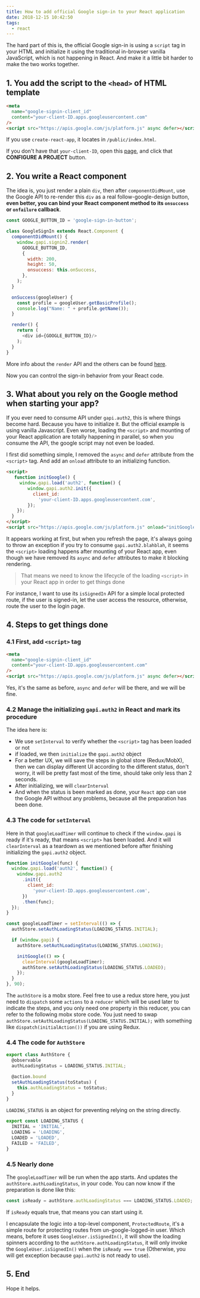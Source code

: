 ```yaml
---
title: How to add official Google sign-in to your React application
date: 2018-12-15 10:42:50
tags:
  - react
---
```


The hard part of this is, the official Google sign-in is using a `script` tag in your HTML and initialize it using the traditional in-browser vanilla JavaScript, which is not happening in React. And make it a little bit harder to make the two works together.

<!--more-->

## 1. You add the script to the `<head>` of HTML template

```html
<meta
  name="google-signin-client_id"
  content="your-client-ID.apps.googleusercontent.com"
/>
<script src="https://apis.google.com/js/platform.js" async defer></script>
```

If you use `create-react-app`, it locates in `/public/index.html`.

If you don't have that `your-client-ID`, open this [page](https://developers.google.com/identity/sign-in/web/sign-in), and click that **CONFIGURE A PROJECT** button.

## 2. You write a React component

The idea is, you just render a plain `div`, then after `componentDidMount`, use the Google API to re-render this `div` as a real follow-google-design button, **even better, you can bind your React component method to its `onsuccess` or `onfailure` callback**.

```javascript
const GOOGLE_BUTTON_ID = 'google-sign-in-button';

class GoogleSignIn extends React.Component {
  componentDidMount() {
    window.gapi.signin2.render(
      GOOGLE_BUTTON_ID,
      {
        width: 200,
        height: 50,
        onsuccess: this.onSuccess,
      },
    );
  }

  onSuccess(googleUser) {
    const profile = googleUser.getBasicProfile();
    console.log("Name: " + profile.getName());
  }

  render() {
    return (
      <div id={GOOGLE_BUTTON_ID}/>
    );
  }
}
```

More info about the `render` API and the others can be found [here](https://developers.google.com/identity/sign-in/web/reference#gapisignin2renderid-options).

Now you can control the sign-in behavior from your React code.

## 3. What about you rely on the Google method when starting your app?

If you ever need to consume API under `gapi.auth2`, this is where things become hard. Because you have to initialize it. But the official example is using vanilla Javascript. Even worse, loading the `<script>` and mounting of your React application are totally happening in parallel, so when you consume the API, the google script may not even be loaded.

I first did something simple, I removed the `async` and `defer` attribute from the `<script>` tag. And add an `onload` attribute to an initializing function.

```html
<script>
   function initGoogle() {
     window.gapi.load('auth2', function() {
        window.gapi.auth2.init({
          client_id:
            'your-client-ID.apps.googleusercontent.com',
        });
    });
  }
</script>
<script src="https://apis.google.com/js/platform.js" onload="initGoogle()"></script>
```

It appears working at first, but when you refresh the page, it's always going to throw an exception if you try to consume `gapi.auth2.blahblah`, it seems the `<script>` loading happens after mounting of your React app, even though we have removed its `async` and `defer` attributes to make it blocking rendering.

> That means we need to know the lifecycle of the loading `<script>` in your React app in order to get things done

For instance, I want to use its `isSignedIn` API for a simple local protected route, if the user is signed-in, let the user access the resource, otherwise, route the user to the login page.

## 4. Steps to get things done

### 4.1 First, add `<script>` tag

```html
<meta
  name="google-signin-client_id"
  content="your-client-ID.apps.googleusercontent.com"
/>
<script src="https://apis.google.com/js/platform.js" async defer></script>
```

Yes, it's the same as before, `async` and `defer` will be there, and we will be fine.

### 4.2 Manage the initializing `gapi.auth2` in React and mark its procedure

The idea here is:

- We use `setInterval` to verify whether the `<script>` tag has been loaded or not
- if loaded, we then `initialize` the `gapi.auth2` object
- For a better UX, we will save the steps in global store (Redux/MobX), then we can display different UI according to the different status, don't worry, it will be pretty fast most of the time, should take only less than 2 seconds.
- After initializing, we will `clearInterval`
- And when the status is been marked as done, your `React` app can use the Google API without any problems, because all the preparation has been done.

### 4.3 The code for `setInterval`

Here in that `googleLoadTimer` will continue to check if the `window.gapi` is ready if it's ready, that means `<script>` has been loaded. And it will `clearInterval` as a teardown as we mentioned before after finishing initializing the `gapi.auth2` object.

```javascript
function initGoogle(func) {
  window.gapi.load('auth2', function() {
    window.gapi.auth2
      .init({
        client_id:
          'your-client-ID.apps.googleusercontent.com',
      })
      .then(func);
  });
}

const googleLoadTimer = setInterval(() => {
  authStore.setAuthLoadingStatus(LOADING_STATUS.INITIAL);

  if (window.gapi) {
    authStore.setAuthLoadingStatus(LOADING_STATUS.LOADING);

    initGoogle(() => {
      clearInterval(googleLoadTimer);
      authStore.setAuthLoadingStatus(LOADING_STATUS.LOADED);
    });
  }
}, 90);
```

The `authStore` is a mobx store. Feel free to use a redux store here, you just need to `dispatch` some `actions` to a `reducer` which will be used later to indicate the steps, and you only need one property in this reducer, you can refer to the following mobx store code. You just need to swap `authStore.setAuthLoadingStatus(LOADING_STATUS.INITIAL);` with something like `dispatch(initialAction())` if you are using Redux.

### 4.4 The code for `AuthStore`

```typescript
export class AuthStore {
  @observable
  authLoadingStatus = LOADING_STATUS.INITIAL;

  @action.bound
  setAuthLoadingStatus(toStatus) {
    this.authLoadingStatus = toStatus;
  }
}
```

`LOADING_STATUS` is an object for preventing relying on the string directly.

```javascript
export const LOADING_STATUS {
  INITIAL = 'INITIAL',
  LOADING = 'LOADING',
  LOADED = 'LOADED',
  FAILED = 'FAILED',
}
```

### 4.5 Nearly done

The `googleLoadTimer` will be run when the app starts. And updates the `authStore.authLoadingStatus`, in your code. You can now know if the preparation is done like this:

```javascript
const isReady = authStore.authLoadingStatus === LOADING_STATUS.LOADED;
```

If `isReady` equals true, that means you can start using it.

I encapsulate the logic into a top-level component, `ProtectedRoute`, it's a simple route for protecting routes from un-google-logged-in user. Which means, before it uses `GoogleUser.isSignedIn()`, it will show the loading spinners according to the `authStore.authLoadingStatus`, it will only invoke the `GoogleUser.isSignedIn()` when the `isReady === true` (Otherwise, you will get exception because `gapi.auth2` is not ready to use).

## 5. End
Hope it helps.
